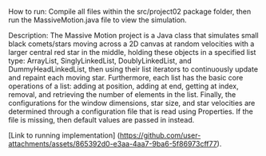 How to run:
Compile all files within the src/project02 package folder, then run the MassiveMotion.java file to view the simulation.

Description:
The Massive Motion project is a Java class that simulates small black comets/stars moving across a 2D canvas at random velocities with a larger central red star in the middle, holding these objects in a specified list type: ArrayList, SinglyLinkedList, DoublyLinkedList, and DummyHeadLinkedList, then using their list iterators to continuously update and repaint each moving star. Furthermore, each list has the basic core operations of a list: adding at position, adding at end, getting at index, removal, and retrieving the number of elements in the list. Finally, the configurations for the window dimensions, star size, and star velocities are determined through a configuration file that is read using Properties. If the file is missing, then default values are passed in instead.

[Link to running implementation] (https://github.com/user-attachments/assets/865392d0-e3aa-4aa7-9ba6-5f86973cff77).
